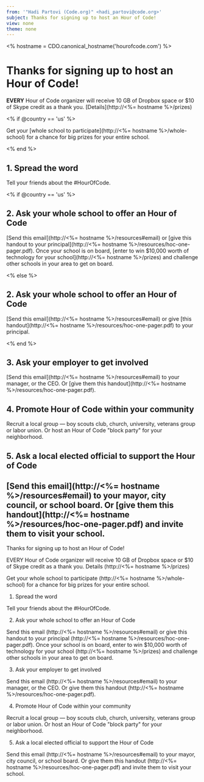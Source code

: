 ```yaml
---
from: '"Hadi Partovi (Code.org)" <hadi_partovi@code.org>'
subject: Thanks for signing up to host an Hour of Code!
view: none
theme: none
---
```

<% hostname = CDO.canonical_hostname('hourofcode.com') %>

# Thanks for signing up to host an Hour of Code!

**EVERY** Hour of Code organizer will receive 10 GB of Dropbox space or $10 of Skype credit as a thank you. [Details](http://<%= hostname %>/prizes)

<% if @country == 'us' %>

Get your [whole school to participate](http://<%= hostname %>/whole-school) for a chance for big prizes for your entire school.

<% end %>

## 1. Spread the word
Tell your friends about the #HourOfCode.

<% if @country == 'us' %>

## 2. Ask your whole school to offer an Hour of Code
[Send this email](http://<%= hostname %>/resources#email) or [give this handout to your principal](http://<%= hostname %>/resources/hoc-one-pager.pdf). Once your school is on board, [enter to win $10,000 worth of technology for your school](http://<%= hostname %>/prizes) and challenge other schools in your area to get on board.

<% else %>

## 2. Ask your whole school to offer an Hour of Code
[Send this email](http://<%= hostname %>/resources#email) or give [this handout](http://<%= hostname %>/resources/hoc-one-pager.pdf) to your principal.

<% end %>

## 3. Ask your employer to get involved
[Send this email](http://<%= hostname %>/resources#email) to your manager, or the CEO. Or [give them this handout](http://<%= hostname %>/resources/hoc-one-pager.pdf).

## 4. Promote Hour of Code within your community
Recruit a local group — boy scouts club, church, university, veterans group or labor union. Or host an Hour of Code "block party" for your neighborhood.

## 5. Ask a local elected official to support the Hour of Code
[Send this email](http://<%= hostname %>/resources#email) to your mayor, city council, or school board. Or [give them this handout](http://<%= hostname %>/resources/hoc-one-pager.pdf) and invite them to visit your school.
---
Thanks for signing up to host an Hour of Code!

EVERY Hour of Code organizer will receive 10 GB of Dropbox space or $10 of Skype credit as a thank you. Details (http://<%= hostname %>/prizes)

Get your whole school to participate (http://<%= hostname %>/whole-school) for a chance for big prizes for your entire school.

1. Spread the word

Tell your friends about the #HourOfCode.

2. Ask your whole school to offer an Hour of Code

Send this email (http://<%= hostname %>/resources#email) or give this handout to your principal (http://<%= hostname %>/resources/hoc-one-pager.pdf). Once your school is on board, enter to win $10,000 worth of technology for your school (http://<%= hostname %>/prizes) and challenge other schools in your area to get on board.

3. Ask your employer to get involved

Send this email (http://<%= hostname %>/resources#email) to your manager, or the CEO. Or give them this handout (http://<%= hostname %>/resources/hoc-one-pager.pdf).

4. Promote Hour of Code within your community

Recruit a local group — boy scouts club, church, university, veterans group or labor union. Or host an Hour of Code "block party" for your neighborhood.

5. Ask a local elected official to support the Hour of Code

Send this email (http://<%= hostname %>/resources#email) to your mayor, city council, or school board. Or give them this handout (http://<%= hostname %>/resources/hoc-one-pager.pdf) and invite them to visit your school.
